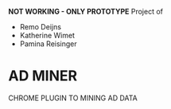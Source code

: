 **NOT WORKING - ONLY PROTOTYPE** 
Project of

- Remo Deijns
- Katherine Wimet
- Pamina Reisinger

# AD MINER

CHROME PLUGIN TO MINING AD DATA




